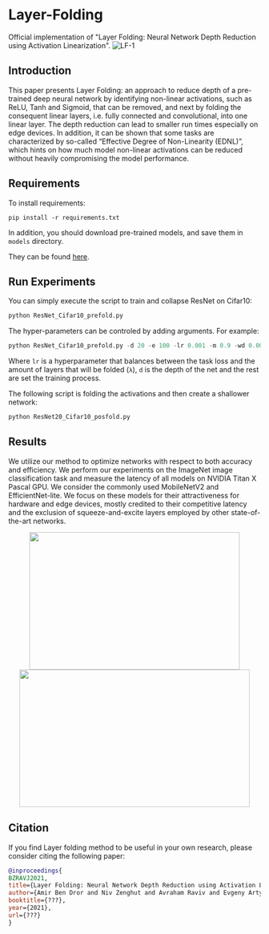 # Layer-Folding

Official implementation of "Layer Folding: Neural Network Depth Reduction using Activation Linearization".
![LF-1](https://user-images.githubusercontent.com/84841423/120115743-c5528080-c18d-11eb-955b-580c7d0bbda7.png)


## Introduction
This paper presents Layer Folding: an approach to reduce depth of a pre-trained deep neural network by identifying non-linear activations, such as ReLU, Tanh and Sigmoid, that can be removed, and next by folding the consequent linear layers, i.e. fully connected and convolutional, into one linear layer. The depth reduction can lead to smaller run times especially on edge devices. In addition, it can be shown that some tasks are characterized by so-called “Effective Degree of Non-Linearity (EDNL)”, which hints on how much model non-linear activations can be reduced without heavily compromising the model performance.

## Requirements
To install requirements:
```
pip install -r requirements.txt
```

In addition, you should download pre-trained models, and save them in ```models``` directory.

They can be found [here](https://github.com/chenyaofo/pytorch-cifar-models).

## Run Experiments
You can simply execute the script to train and collapse ResNet on Cifar10:
``` python
python ResNet_Cifar10_prefold.py
```
The hyper-parameters can be controled by adding arguments. For example:
``` python
python ResNet_Cifar10_prefold.py -d 20 -e 100 -lr 0.001 -m 0.9 -wd 0.0001 -l 0.25
```
Where ```lr``` is a hyperparameter that balances between the task loss and the amount of layers that will be folded (```λ```), ```d``` is the depth of the net and the rest are set the training process.


The following script is folding the activations and then create a shallower network:
``` python
python ResNet20_Cifar10_posfold.py
```
<!--
You can also using the following arguments (all of them not required):

| Short Arg | Long Arg                    | Use                        | Default             |
|:---------:|:---------------------------:|----------------------------|---------------------|
| -e        | --epochs                    | # Epochs                   | 100                 |
| -b        | --batch_size                | Batch Size                 | 128                 |
| -lr       | --learning_rate             | Learning Rate              | 0.001               |
| -m        | --momentum                  | Momentum                   | 0.9                 |
| -wd       | --weight_decay              | Weight Decay               | 1e-4                |
| -l        | --lambda_reg                | Lambda Regularization      | 0.25                |
-->

## Results
We utilize our method to optimize networks with respect to both accuracy and efficiency. 
We perform our experiments on the ImageNet image classification task and measure the latency of all models on NVIDIA Titan X Pascal GPU.
We consider the commonly used MobileNetV2 and EfficientNet-lite. We focus on these models for their attractiveness for hardware and edge devices, mostly credited to their competitive latency and the exclusion of squeeze-and-excite layers employed by other state-of-the-art networks.
<p align="center">
  <img width="420" height="274" src="https://user-images.githubusercontent.com/84841423/120116106-2f1f5a00-c18f-11eb-957d-f29dcd99e591.png">
  <img width="460" height="274" src="https://user-images.githubusercontent.com/84841423/120116157-6857ca00-c18f-11eb-9509-d22221f20778.png">
<p align="center">

## Citation

If you find Layer folding method to be useful in your own research, please consider citing the following paper:

```bib
@inproceedings{
BZRAVJ2021,
title={Layer Folding: Neural Network Depth Reduction using Activation Linearization},
author={Amir Ben Dror and Niv Zenghut and Avraham Raviv and Evgeny Artyomov},
booktitle={???},
year={2021},
url={???}
}
```
